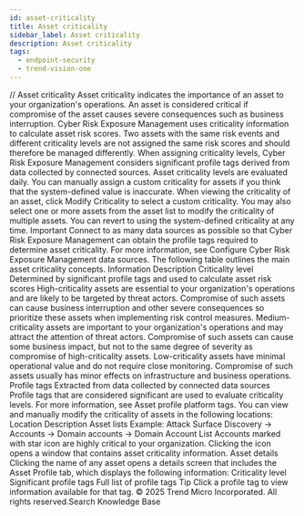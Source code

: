 ```yaml
---
id: asset-criticality
title: Asset criticality
sidebar_label: Asset criticality
description: Asset criticality
tags:
  - endpoint-security
  - trend-vision-one
---
```


/*<![CDATA[*/ $('#title').html($('meta[name=map-description]').attr('content')); /*]]>*/ Asset criticality Asset criticality indicates the importance of an asset to your organization's operations. An asset is considered critical if compromise of the asset causes severe consequences such as business interruption. Cyber Risk Exposure Management uses criticality information to calculate asset risk scores. Two assets with the same risk events and different criticality levels are not assigned the same risk scores and should therefore be managed differently. When assigning criticality levels, Cyber Risk Exposure Management considers significant profile tags derived from data collected by connected sources. Asset criticality levels are evaluated daily. You can manually assign a custom criticality for assets if you think that the system-defined value is inaccurate. When viewing the criticality of an asset, click Modify Criticality to select a custom criticality. You may also select one or more assets from the asset list to modify the criticality of multiple assets. You can revert to using the system-defined criticality at any time. Important Connect to as many data sources as possible so that Cyber Risk Exposure Management can obtain the profile tags required to determine asset criticality. For more information, see Configure Cyber Risk Exposure Management data sources. The following table outlines the main asset criticality concepts. Information Description Criticality level Determined by significant profile tags and used to calculate asset risk scores High-criticality assets are essential to your organization's operations and are likely to be targeted by threat actors. Compromise of such assets can cause business interruption and other severe consequences so prioritize these assets when implementing risk control measures. Medium-criticality assets are important to your organization's operations and may attract the attention of threat actors. Compromise of such assets can cause some business impact, but not to the same degree of severity as compromise of high-criticality assets. Low-criticality assets have minimal operational value and do not require close monitoring. Compromise of such assets usually has minor effects on infrastructure and business operations. Profile tags Extracted from data collected by connected data sources Profile tags that are considered significant are used to evaluate criticality levels. For more information, see Asset profile platform tags. You can view and manually modify the criticality of assets in the following locations: Location Description Asset lists Example: Attack Surface Discovery → Accounts → Domain accounts → Domain Account List Accounts marked with star icon are highly critical to your organization. Clicking the icon opens a window that contains asset criticality information. Asset details Clicking the name of any asset opens a details screen that includes the Asset Profile tab, which displays the following information: Criticality level Significant profile tags Full list of profile tags Tip Click a profile tag to view information available for that tag. © 2025 Trend Micro Incorporated. All rights reserved.Search Knowledge Base